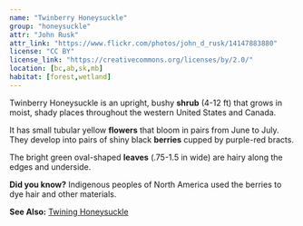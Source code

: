 ```yaml
---
name: "Twinberry Honeysuckle"
group: "honeysuckle"
attr: "John Rusk"
attr_link: "https://www.flickr.com/photos/john_d_rusk/14147883880"
license: "CC BY"
license_link: "https://creativecommons.org/licenses/by/2.0/"
location: [bc,ab,sk,mb]
habitat: [forest,wetland]
---
```

Twinberry Honeysuckle is an upright, bushy **shrub** (4-12 ft) that grows in moist, shady places throughout the western United States and Canada.

It has small tubular yellow **flowers** that bloom in pairs from June to July. They develop into pairs of shiny black **berries** cupped by purple-red bracts.

The bright green oval-shaped **leaves** (.75-1.5 in wide) are hairy along the edges and underside.

**Did you know?** Indigenous peoples of North America used the berries to dye hair and other materials.

<!-- generated, do not edit -->
**See Also:**
[Twining Honeysuckle](/trees/twinhon/)
